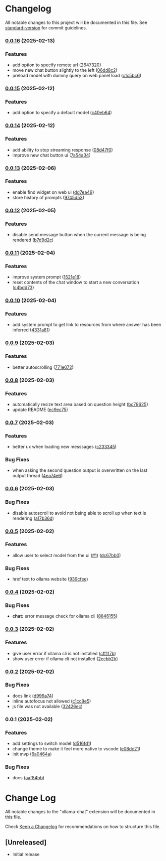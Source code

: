 # Changelog

All notable changes to this project will be documented in this file. See [standard-version](https://github.com/conventional-changelog/standard-version) for commit guidelines.

### [0.0.16](https://github.com/ashish10alex/vscode-ollama-chat/compare/v0.0.15...v0.0.16) (2025-02-13)


### Features

* add option to specify remote url ([2647320](https://github.com/ashish10alex/vscode-ollama-chat/commit/2647320e95781fa47e241546f9136809667a2ee5))
* move new chat button slightly to the left ([06dd8c2](https://github.com/ashish10alex/vscode-ollama-chat/commit/06dd8c2f6ac700a1ff7c09a71d81389ad324d2b8))
* preload model with dummy query on web panel load ([c1c5bc6](https://github.com/ashish10alex/vscode-ollama-chat/commit/c1c5bc68c5a8677a4d5916bdbf31b2f2811bc302))

### [0.0.15](https://github.com/ashish10alex/vscode-ollama-chat/compare/v0.0.14...v0.0.15) (2025-02-12)


### Features

* add option to specify a default model ([c40eb64](https://github.com/ashish10alex/vscode-ollama-chat/commit/c40eb64ef4d012377bf09db7b2fcaed849f6aa09))

### [0.0.14](https://github.com/ashish10alex/vscode-ollama-chat/compare/v0.0.13...v0.0.14) (2025-02-12)


### Features

* add ability to stop streaming response ([08d47f0](https://github.com/ashish10alex/vscode-ollama-chat/commit/08d47f0896d7a4c7036e080dd41ee0135a99f39e))
* improve new chat button ui ([7a54a34](https://github.com/ashish10alex/vscode-ollama-chat/commit/7a54a34415579265b3e68fab01ec165687ca57b9))

### [0.0.13](https://github.com/ashish10alex/vscode-ollama-chat/compare/v0.0.12...v0.0.13) (2025-02-06)


### Features

* enable find widget on web ui ([dd7ea49](https://github.com/ashish10alex/vscode-ollama-chat/commit/dd7ea49112b580ffad4f5ad5162a2b4d338a0dad))
* store history of prompts ([9745d53](https://github.com/ashish10alex/vscode-ollama-chat/commit/9745d53ca459224239a8fdfeda93d7fdcf4b8fa2))

### [0.0.12](https://github.com/ashish10alex/vscode-ollama-chat/compare/v0.0.11...v0.0.12) (2025-02-05)


### Features

* disable send message button when the current message is being rendered ([b7d9d2c](https://github.com/ashish10alex/vscode-ollama-chat/commit/b7d9d2cc905b95542abf8bac9970b7ad315c7536))

### [0.0.11](https://github.com/ashish10alex/vscode-ollama-chat/compare/v0.0.10...v0.0.11) (2025-02-04)


### Features

* improve system prompt ([1521e18](https://github.com/ashish10alex/vscode-ollama-chat/commit/1521e185075b0273fc91ded2c79a2c1fbede66d4))
* reset contents of the chat window to start a new conversation ([c4bdd73](https://github.com/ashish10alex/vscode-ollama-chat/commit/c4bdd734dec815f7532509e81a74212219569c30))

### [0.0.10](https://github.com/ashish10alex/vscode-ollama-chat/compare/v0.0.9...v0.0.10) (2025-02-04)


### Features

* add system prompt to get link to resources from where answer has been inferred ([4331a81](https://github.com/ashish10alex/vscode-ollama-chat/commit/4331a81d212d84df2e0931b211bd30827ac9f735))

### [0.0.9](https://github.com/ashish10alex/vscode-ollama-chat/compare/v0.0.8...v0.0.9) (2025-02-03)


### Features

* better autoscrolling ([771e072](https://github.com/ashish10alex/vscode-ollama-chat/commit/771e0728d777da986cd3a566f4b5fa33805b0818))

### [0.0.8](https://github.com/ashish10alex/vscode-ollama-chat/compare/v0.0.7...v0.0.8) (2025-02-03)


### Features

* automatically resize text area based on question height ([bc79625](https://github.com/ashish10alex/vscode-ollama-chat/commit/bc79625742101cbb4cacdbc986f8f85cd7ae36bb))
* update README ([ec9ec75](https://github.com/ashish10alex/vscode-ollama-chat/commit/ec9ec75bdffa61439dffc7caaf4bb4b64586658c))

### [0.0.7](https://github.com/ashish10alex/vscode-ollama-chat/compare/v0.0.6...v0.0.7) (2025-02-03)


### Features

* better ux when loading new messsages ([c233345](https://github.com/ashish10alex/vscode-ollama-chat/commit/c233345318efef1bfb18e617681b037b82834b79))


### Bug Fixes

* when asking the second question output is overwritten on the last output thread ([4ea74e6](https://github.com/ashish10alex/vscode-ollama-chat/commit/4ea74e6ed5be8ce92f47975d99629bffc1e75089))

### [0.0.6](https://github.com/ashish10alex/vscode-ollama-chat/compare/v0.0.5...v0.0.6) (2025-02-03)


### Bug Fixes

* disable autoscroll to avoid not being able to scroll up when text is rendering ([a17b36d](https://github.com/ashish10alex/vscode-ollama-chat/commit/a17b36dce6c3111e5da2868364b6849121d2e0cb))

### [0.0.5](https://github.com/ashish10alex/vscode-ollama-chat/compare/v0.0.4...v0.0.5) (2025-02-02)


### Features

* allow user to select model from the ui  ([#1](https://github.com/ashish10alex/vscode-ollama-chat/issues/1)) ([dc67bb0](https://github.com/ashish10alex/vscode-ollama-chat/commit/dc67bb0a3b7b72f4a0a85c285ba574049a07f268))


### Bug Fixes

* href text to ollama website ([939cfee](https://github.com/ashish10alex/vscode-ollama-chat/commit/939cfee976e3176df821b475328d941e3fa3ef2c))

### [0.0.4](https://github.com/ashish10alex/vscode-ollama-chat/compare/v0.0.3...v0.0.4) (2025-02-02)


### Bug Fixes

* **chat:** error message check for ollama cli ([8846155](https://github.com/ashish10alex/vscode-ollama-chat/commit/8846155f264d484dd10bde1e97f3e4e36b319004))

### [0.0.3](https://github.com/ashish10alex/vscode-ollama-chat/compare/v0.0.2...v0.0.3) (2025-02-02)


### Features

* give user error if ollama cli is not installed ([cff117b](https://github.com/ashish10alex/vscode-ollama-chat/commit/cff117bdae9c7e569f8845e9e5bb079201a9e339))
* show user error if ollama cli not installed ([2ecbb2b](https://github.com/ashish10alex/vscode-ollama-chat/commit/2ecbb2b67e2ed3ac7d0e7c3e01d08aebf5ca3e6c))

### [0.0.2](https://github.com/ashish10alex/vscode-ollama-chat/compare/v0.0.1...v0.0.2) (2025-02-02)


### Bug Fixes

* docs link ([d999a74](https://github.com/ashish10alex/vscode-ollama-chat/commit/d999a74c0a3e99ab750f1390c9cb63c9b7cccfbe))
* inline autofocus not allowed ([c1cc8e5](https://github.com/ashish10alex/vscode-ollama-chat/commit/c1cc8e5ed39114adc51415b767e50688f2c05999))
* js file was not available ([32426ec](https://github.com/ashish10alex/vscode-ollama-chat/commit/32426ec7396490126d858ab7b747d9a507291b55))

### 0.0.1 (2025-02-02)


### Features

* add settings to switch model ([d516fd1](https://github.com/ashish10alex/vscode-ollama-chat/commit/d516fd1d6b47e7f8ae5ba16f76f99f36dacc9bf6))
* change theme to make it feel more native to vscode ([e08dc21](https://github.com/ashish10alex/vscode-ollama-chat/commit/e08dc21c87a1cdc277169cce4dd960d4a9f2bf96))
* init mvp ([6a0464a](https://github.com/ashish10alex/vscode-ollama-chat/commit/6a0464ab2f95beb3909c0c23a3596589a9d0d74c))


### Bug Fixes

* docs ([aaf84bb](https://github.com/ashish10alex/vscode-ollama-chat/commit/aaf84bb308ade26e9359106527207db04b8152c0))

# Change Log

All notable changes to the "ollama-chat" extension will be documented in this file.

Check [Keep a Changelog](http://keepachangelog.com/) for recommendations on how to structure this file.

## [Unreleased]

- Initial release